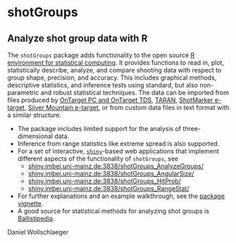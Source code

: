 shotGroups
==========

## Analyze shot group data with R

The `shotGroups` package adds functionality to the open source [R environment for statistical computing](http://www.r-project.org/). It provides functions to read in, plot, statistically describe, analyze, and compare shooting data with respect to group shape, precision, and accuracy. This includes graphical methods, descriptive statistics, and inference tests using standard, but also non-parametric and robust statistical techniques. The data can be imported from files produced by [OnTarget PC and OnTarget TDS](http://www.ontargetshooting.com/), [TARAN](http://taran.ptosis.ch/), [ShotMarker e-target](https://www.autotrickler.com/shotmarker.html), [Silver Mountain e-target](https://www.silvermountaintargets.com/), or from custom data files in text format with a similar structure.

 * The package includes limited support for the analysis of three-dimensional data.
 * Inference from range statistics like extreme spread is also supported.
 * For a set of interactive, [`shiny`](http://shiny.rstudio.com/)-based web applications that implement different aspects of the functionality of `shotGroups`, see
    * [shiny.imbei.uni-mainz.de:3838/shotGroups_AnalyzeGroups/](http://shiny.imbei.uni-mainz.de:3838/shotGroups_AnalyzeGroups/)
    * [shiny.imbei.uni-mainz.de:3838/shotGroups_AngularSize/](http://shiny.imbei.uni-mainz.de:3838/shotGroups_AngularSize/)
    * [shiny.imbei.uni-mainz.de:3838/shotGroups_HitProb/](http://shiny.imbei.uni-mainz.de:3838/shotGroups_HitProb/)
    * [shiny.imbei.uni-mainz.de:3838/shotGroups_RangeStat/](http://shiny.imbei.uni-mainz.de:3838/shotGroups_RangeStat/)
 * For further explanations and an example walkthrough, see the [package vignette](http://cran.rstudio.com/web/packages/shotGroups/vignettes/shotGroups.pdf).
 * A good source for statistical methods for analyzing shot groups is [Ballistipedia](http://ballistipedia.com/).

Daniel Wollschlaeger
